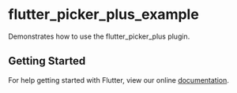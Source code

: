 # flutter_picker_plus_example

Demonstrates how to use the flutter_picker_plus plugin.

## Getting Started

For help getting started with Flutter, view our online
[documentation](https://flutter.io/).
